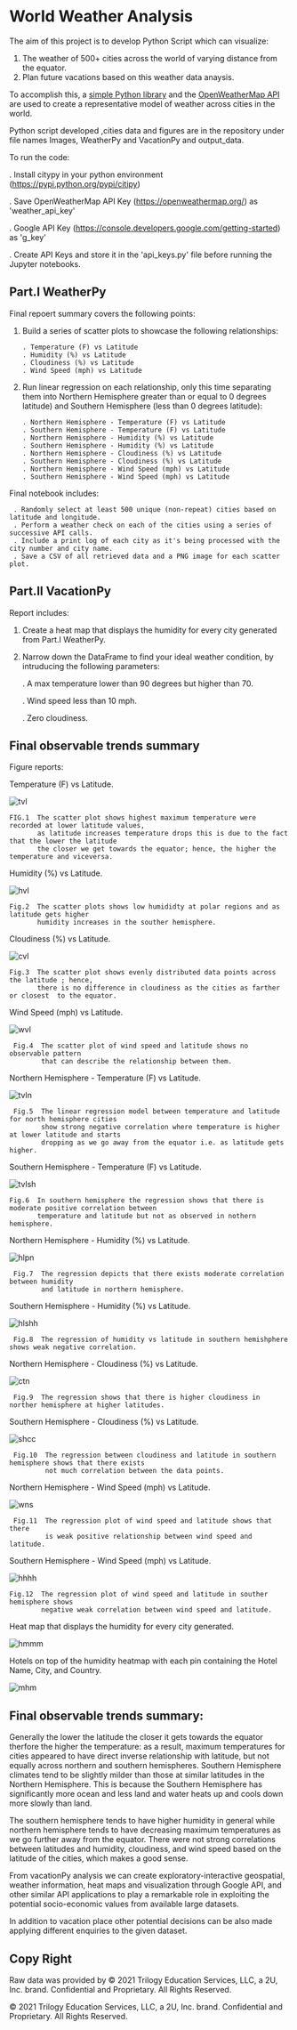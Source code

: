 # World Weather Analysis

The aim of this project is to develop Python Script which can visualize:
1. The weather of 500+ cities across the world of varying distance from the equator.
2. Plan future vacations based on this weather data anaysis.
 
To accomplish this, a [simple Python library](https://pypi.org/project/citipy/) and 
the [OpenWeatherMap API](https://openweathermap.org/api) are used to create a representative model of weather across cities in the world.

Python script developed ,cities data and figures are in the repository under file names Images, WeatherPy and VacationPy and output_data.

To run the code:

   . Install citypy in your python environment (https://pypi.python.org/pypi/citipy)
   
   . Save OpenWeatherMap API Key (https://openweathermap.org/) as 'weather_api_key'
    
   . Google API Key (https://console.developers.google.com/getting-started) as 'g_key'
    
   . Create API Keys and store it in the 'api_keys.py' file before running the Jupyter notebooks.

## Part.I  WeatherPy

Final repoert summary covers the following points:

1. Build a series of scatter plots to showcase the following relationships:

       . Temperature (F) vs Latitude
       . Humidity (%) vs Latitude
       . Cloudiness (%) vs Latitude
       . Wind Speed (mph) vs Latitude
       
2. Run linear regression on each relationship, only this time separating them into Northern Hemisphere greater than or equal to 0 degrees latitude) and Southern      Hemisphere (less than 0 degrees latitude):

       . Northern Hemisphere - Temperature (F) vs Latitude
       . Southern Hemisphere - Temperature (F) vs Latitude
       . Northern Hemisphere - Humidity (%) vs Latitude
       . Southern Hemisphere - Humidity (%) vs Latitude
       . Northern Hemisphere - Cloudiness (%) vs Latitude
       . Southern Hemisphere - Cloudiness (%) vs Latitude
       . Northern Hemisphere - Wind Speed (mph) vs Latitude
       . Southern Hemisphere - Wind Speed (mph) vs Latitude
      

Final notebook includes:

     . Randomly select at least 500 unique (non-repeat) cities based on latitude and longitude.
     . Perform a weather check on each of the cities using a series of successive API calls.
     . Include a print log of each city as it's being processed with the city number and city name.
     . Save a CSV of all retrieved data and a PNG image for each scatter plot.

## Part.II VacationPy

Report includes:

1. Create a heat map that displays the humidity for every city generated from Part.I WeatherPy.

2. Narrow down the DataFrame to find your ideal weather condition, by intruducing the following parameters:

    . A max temperature lower than 90 degrees but higher than 70.
    
    . Wind speed less than 10 mph.
    
    . Zero cloudiness.
    
## Final observable trends summary

Figure reports:

Temperature (F) vs Latitude.

![tvl](https://user-images.githubusercontent.com/84547558/152062547-5444d87e-e639-4129-aa0c-23c050f539f6.png)

    FIG.1  The scatter plot shows highest maximum temperature were recorded at lower latitude values, 
           as latitude increases temperature drops this is due to the fact   that the lower the latitude 
           the closer we get towards the equator; hence, the higher the temperature and viceversa. 
    
 Humidity (%) vs Latitude.
 
![hvl](https://user-images.githubusercontent.com/84547558/152062807-af960fe0-6074-42ce-bf31-26347c1b5074.png)
 
    Fig.2  The scatter plots shows low humididty at polar regions and as latitude gets higher 
           humidity increases in the souther hemisphere.

Cloudiness (%) vs Latitude.

![cvl](https://user-images.githubusercontent.com/84547558/152062943-621ebb4a-144c-4829-aea1-64e44c01a2aa.png)

    Fig.3  The scatter plot shows evenly distributed data points across the latitude ; hence, 
           there is no difference in cloudiness as the cities as farther or closest  to the equator.

Wind Speed (mph) vs Latitude.

![wvl](https://user-images.githubusercontent.com/84547558/152063035-8b00ee76-400b-4861-b7cb-73efc11b1871.png)

     Fig.4  The scatter plot of wind speed and latitude shows no observable pattern 
            that can describe the relationship between them. 

 Northern Hemisphere - Temperature (F) vs Latitude.
 
 ![tvln](https://user-images.githubusercontent.com/84547558/152063154-86fff225-c514-417c-96d9-e305ef486d3c.png)
 
     Fig.5  The linear regression model between temperature and latitude for north hemisphere cities
            show strong negative correlation where temperature is higher at lower latitude and starts 
            dropping as we go away from the equator i.e. as latitude gets higher.

 Southern Hemisphere - Temperature (F) vs Latitude.
 
 ![tvlsh](https://user-images.githubusercontent.com/84547558/152063246-331018cc-d22c-40d5-a8d8-9d9607e82514.png)
 
    Fig.6  In southern hemisphere the regression shows that there is moderate positive correlation between
           temperature and latitude but not as observed in nothern hemisphere.

 Northern Hemisphere - Humidity (%) vs Latitude.
 
![hlpn](https://user-images.githubusercontent.com/84547558/152063410-1d10f73e-83b1-4e17-8119-2c0f3ba48e5f.png)

     Fig.7  The regression depicts that there exists moderate correlation between humidity
            and latitude in northern hemisphere.

 Southern Hemisphere - Humidity (%) vs Latitude.
 
 ![hlshh](https://user-images.githubusercontent.com/84547558/152063527-a76b8fc7-a9ab-47fd-b6f3-2e51e0f0297d.png)
 
     Fig.8  The regression of humidity vs latitude in southern hemishphere shows weak negative correlation.

 Northern Hemisphere - Cloudiness (%) vs Latitude.
 
 ![ctn](https://user-images.githubusercontent.com/84547558/152444637-aa8dfc58-ff0a-4e17-bb5b-abaf0d6023dc.png)
 
     Fig.9  The regression shows that there is higher cloudiness in norther hemisphere at higher latitudes.
 
 Southern Hemisphere - Cloudiness (%) vs Latitude.
 
![shcc](https://user-images.githubusercontent.com/84547558/152063865-80dc4aaa-d21c-40d5-adbf-600ebdfd810d.png)

     Fig.10  The regression between cloudiness and latitude in southern hemisphere shows that there exists 
             not much correlation between the data points.

 Northern Hemisphere - Wind Speed (mph) vs Latitude.
 
 ![wns](https://user-images.githubusercontent.com/84547558/152064022-49ed22e4-aebd-42e1-9e91-13f19aec9ec7.png)
 
     Fig.11  The regression plot of wind speed and latitude shows that there 
             is weak positive relationship between wind speed and latitude.
 
 Southern Hemisphere - Wind Speed (mph) vs Latitude.
 
![hhhh](https://user-images.githubusercontent.com/84547558/152064104-73183bfb-fe48-4eb7-ab34-0078af000e24.png)

    Fig.12  The regression plot of wind speed and latitude in souther hemisphere shows 
            negative weak correlation between wind speed and latitude.

Heat map that displays the humidity for every city generated.

![hmmm](https://user-images.githubusercontent.com/84547558/152066485-412653b8-0649-4f6f-bd0f-44cb87885d9d.png)

Hotels on top of the humidity heatmap with each pin containing the Hotel Name, City, and Country.

![mhm](https://user-images.githubusercontent.com/84547558/152066649-836a7649-37df-4cdf-83bc-ffc05595b810.png)



##  Final observable trends summary:

Generally the lower the latitude the closer it gets towards the equator therfore the higher the temperature: as a result, maximum temperatures for cities appeared to have direct inverse relationship with latitude, but not equally across northern and southern hemispheres. Southern Hemisphere climates tend to be slightly milder than those at similar latitudes in the Northern Hemisphere. This is because the Southern Hemisphere has significantly more ocean and less land and water heats up and cools down more slowly than land. 

The southern hemisphere tends to have higher humidity in general while northern hemisphere tends to have decreasing maximum temperatures as we go further away from the equator. There were not strong correlations between latitudes and humidity, cloudiness, and wind speed based on the latitude of the cities, which makes a good sense.

From vacationPy analysis we can create exploratory-interactive geospatial, weather information, heat maps and visualization through Google API, and other similar API applications to play a remarkable role in exploiting the potential socio-economic values from available large datasets.

In addition to vacation place other potential decisions can be also made applying different enquiries to the given dataset.



## Copy Right
Raw data was provided by © 2021 Trilogy Education Services, LLC, a 2U, Inc. brand. Confidential and Proprietary. All Rights Reserved.

© 2021 Trilogy Education Services, LLC, a 2U, Inc. brand. Confidential and Proprietary. All Rights Reserved.
